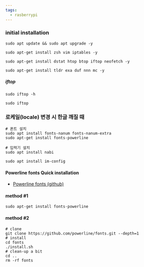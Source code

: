 ```yaml
---
tags:
  - rasberrypi
---
```

### initial installation
```shell
sudo apt update && sudo apt upgrade -y

sudo apt-get install zsh vim iptables -y

sudo apt-get install dstat htop btop iftop neofetch -y

sudo apt-get install tldr exa duf nnn mc -y

```

##### iftop
```shell
sudo iftop -h

sudo iftop
```


### 로케일(locale) 변경 시 한글 깨질 때
```shell
# 폰트 설치
sudo apt install fonts-nanum fonts-nanum-extra
sudo apt-get install fonts-powerline

# 입력기 설치
sudo apt install nabi

sudo apt install im-config
```



#### Powerline fonts Quick installation
- [Powerline fonts (github)](https://github.com/powerline/fonts#powerline-fonts)
#### method #1
```shell
sudo apt-get install fonts-powerline
```

#### method #2
```shell
# clone
git clone https://github.com/powerline/fonts.git --depth=1
# install
cd fonts
./install.sh
# clean-up a bit
cd ..
rm -rf fonts
```